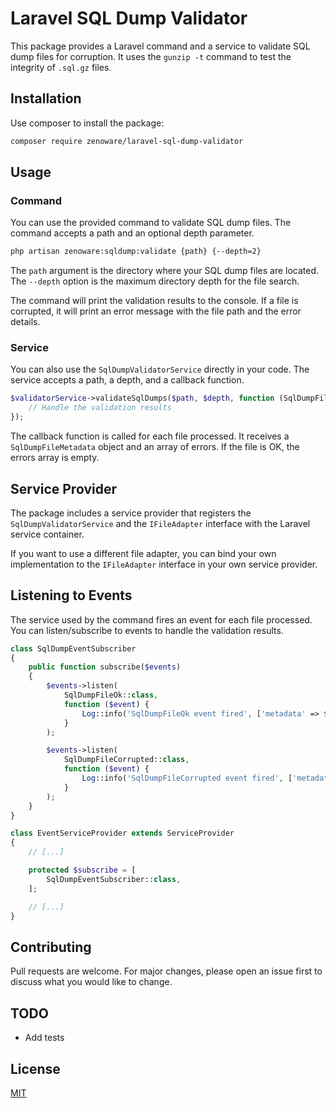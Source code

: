 # Laravel SQL Dump Validator

This package provides a Laravel command and a service to validate SQL dump files for corruption. It uses the `gunzip -t` command to test the integrity of `.sql.gz` files.

## Installation

Use composer to install the package:

```bash
composer require zenoware/laravel-sql-dump-validator
```

## Usage

### Command

You can use the provided command to validate SQL dump files. The command accepts a path and an optional depth parameter.

```bash
php artisan zenoware:sqldump:validate {path} {--depth=2}
```

The `path` argument is the directory where your SQL dump files are located. The `--depth` option is the maximum directory depth for the file search.

The command will print the validation results to the console. If a file is corrupted, it will print an error message with the file path and the error details.

### Service

You can also use the `SqlDumpValidatorService` directly in your code. The service accepts a path, a depth, and a callback function.

```php
$validatorService->validateSqlDumps($path, $depth, function (SqlDumpFileMetadata $metadata, array $errors) {
    // Handle the validation results
});
```

The callback function is called for each file processed. It receives a `SqlDumpFileMetadata` object and an array of errors. If the file is OK, the errors array is empty.

## Service Provider

The package includes a service provider that registers the `SqlDumpValidatorService` and the `IFileAdapter` interface with the Laravel service container.

If you want to use a different file adapter, you can bind your own implementation to the `IFileAdapter` interface in your own service provider.

## Listening to Events

The service used by the command fires an event for each file processed. You can listen/subscribe to events to handle the validation results.

```php
class SqlDumpEventSubscriber
{
    public function subscribe($events)
    {
        $events->listen(
            SqlDumpFileOk::class,
            function ($event) {
                Log::info('SqlDumpFileOk event fired', ['metadata' => $event->metadata]);
            }
        );

        $events->listen(
            SqlDumpFileCorrupted::class,
            function ($event) {
                Log::info('SqlDumpFileCorrupted event fired', ['metadata' => $event->metadata, 'errors' => $event->errors]);
            }
        );
    }
}
```

```php
class EventServiceProvider extends ServiceProvider
{
    // [...]

    protected $subscribe = [
        SqlDumpEventSubscriber::class,
    ];

    // [...]
}
```

## Contributing

Pull requests are welcome. For major changes, please open an issue first to discuss what you would like to change.

## TODO

- Add tests

## License

[MIT](https://choosealicense.com/licenses/mit/)